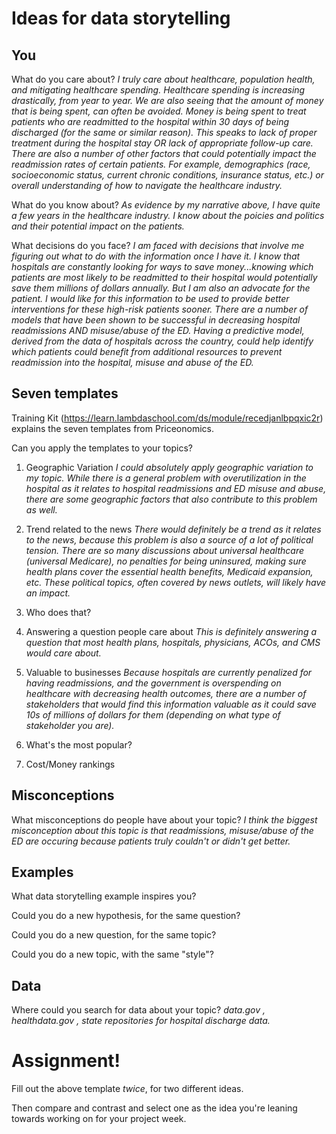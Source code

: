 # Ideas for data storytelling

## You

What do you care about?
*I truly care about healthcare, population health, and mitigating healthcare spending. Healthcare spending is increasing drastically, from year to year. We are also seeing that the amount of money that is being spent, can often be avoided. Money is being spent to treat patients who are readmitted to the hospital within 30 days of being discharged (for the same or similar reason). This speaks to lack of proper treatment during the hospital stay OR lack of appropriate follow-up care. There are also a number of other factors that could potentially impact the readmission rates of certain patients. For example, demographics (race, socioeconomic status, current chronic conditions, insurance status, etc.) or overall understanding of how to navigate the healthcare industry.*

What do you know about?
*As evidence by my narrative above, I have quite a few years in the healthcare industry. I know about the poicies and politics and their potential impact on the patients.*

What decisions do you face?
*I am faced with decisions that involve me figuring out what to do with the information once I have it. I know that hospitals are constantly looking for ways to save money...knowing which patients are most likely to be readmitted to their hospital would potentially save them millions of dollars annually. But I am also an advocate for the patient. I would like for this information to be used to provide better interventions for these high-risk patients sooner. There are a number of models that have been shown to be successful in decreasing hospital readmissions AND misuse/abuse of the ED. Having a predictive model, derived from the data of hospitals across the country, could help identify which patients could benefit from additional resources to prevent readmission into the hospital, misuse and abuse of the ED.*

## Seven templates

Training Kit (https://learn.lambdaschool.com/ds/module/recedjanlbpqxic2r) explains the seven templates from Priceonomics.

Can you apply the templates to your topics? 

1. Geographic Variation
*I could absolutely apply geographic variation to my topic. While there is a general problem with overutilization in the hospital as it relates to hospital readmissions and ED misuse and abuse, there are some geographic factors that also contribute to this problem as well.*

2. Trend related to the news
*There would definitely be a trend as it relates to the news, because this problem is also a source of a lot of political tension. There are so many discussions about universal healthcare (universal Medicare), no penalties for being uninsured, making sure health plans cover the essential health benefits, Medicaid expansion, etc. These political topics, often covered by news outlets, will likely have an impact.*

3. Who does that?


4. Answering a question people care about
*This is definitely answering a question that most health plans, hospitals, physicians, ACOs, and CMS would care about.*

5. Valuable to businesses
*Because hospitals are currently penalized for having readmissions, and the government is overspending on healthcare with decreasing health outcomes, there are a number of stakeholders that would find this information valuable as it could save 10s of millions of dollars for them (depending on what type of stakeholder you are).*

6. What's the most popular?


7. Cost/Money rankings


## Misconceptions

What misconceptions do people have about your topic?
*I think the biggest misconception about this topic is that readmissions, misuse/abuse of the ED are occuring because patients truly couldn't or didn't get better.*

## Examples

What data storytelling example inspires you?


Could you do a new hypothesis, for the same question?


Could you do a new question, for the same topic?


Could you do a new topic, with the same "style"?


## Data

Where could you search for data about your topic?
*data.gov , healthdata.gov , state repositories for hospital discharge data.*

# Assignment!

Fill out the above template *twice*, for two different ideas.

Then compare and contrast and select one as the idea you're leaning towards
working on for your project week.
